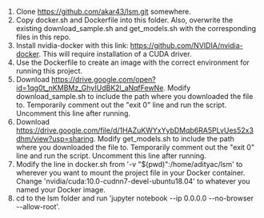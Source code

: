 1. Clone https://github.com/akar43/lsm.git somewhere.
2. Copy docker.sh and Dockerfile into this folder. Also, overwrite the existing download_sample.sh and get_models.sh with the corresponding files in this repo.
3. Install nvidia-docker with this link: https://github.com/NVIDIA/nvidia-docker. This will require installation of a CUDA driver.
4. Use the Dockerfile to create an image with the correct environment for running this project.
5. Download https://drive.google.com/open?id=1qg0t_nKMBMz_GhyIUdBK2l_aNqfFewNe. Modify download_sample.sh to include the path where you downloaded the file to. Temporarily comment out the "exit 0" line and run the script. Uncomment this line after running.
6. Download https://drive.google.com/file/d/1HAZuKWYxYybDMqb6RA5PLvUes52x3dhm/view?usp=sharing. Modify get_models.sh to include the path where you downloaded the file to. Temporarily comment out the "exit 0" line and run the script. Uncomment this line after running.
7. Modify the line in docker.sh from '-v "$(pwd)":/home/adityac/lsm' to wherever you want to mount the project file in your Docker container. Change 'nvidia/cuda:10.0-cudnn7-devel-ubuntu18.04' to whatever you named your Docker image.
8. cd to the lsm folder and run 'jupyter notebook --ip 0.0.0.0 --no-browser --allow-root'. 
